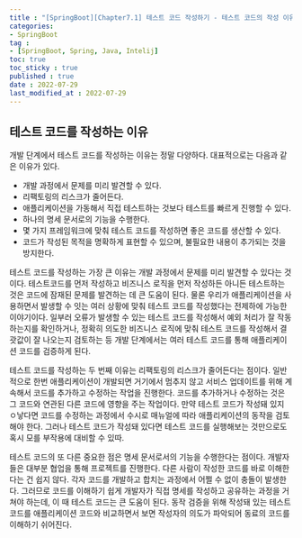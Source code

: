 ```yaml
---
title : "[SpringBoot][Chapter7.1] 테스트 코드 작성하기 - 테스트 코드의 작성 이유"
categories:
- SpringBoot
tag :
- [SpringBoot, Spring, Java, Intelij]
toc: true
toc_sticky : true
published : true
date : 2022-07-29
last_modified_at : 2022-07-29
---
```






## 테스트 코드를 작성하는 이유

개발 단계에서 테스트 코드를 작성하는 이유는 정말 다양하다. 대표적으로는 다음과 같은 이유가 있다.

- 개발 과정에서 문제를 미리 발견할 수 있다.
- 리팩토링의 리스크가 줄어든다.
- 애플리케이션을 가동해서 직접 테스트하는 것보다 테스트를 빠르게 진행할 수 있다.
- 하나의 명세 문서로의 기능을 수행한다.
- 몇 가지 프레임워크에 맞춰 테스트 코드를 작성하면 좋은 코드를 생산할 수 있다.
- 코드가 작성된 목적을 명확하게 표현할 수 있으며, 불필요한 내용이 추가되는 것을 방지한다.



테스트 코드를 작성하는 가장 큰 이유는 개발 과정에서 문제를 미리 발견할 수 있다는 것이다. 테스트코드를 먼저 작성하고 비즈니스 로직을 먼저 작성하든 아니든 테스트하는 것은 코드에 잠재된 문제를 발견하는 데 큰 도움이 된다. 물론 우리가 애플리케이션을 사용하면서 발생할 수 잇는 여러 상황에 맞춰 테스트 코드를 작성했다는 전제하에 가능한 이야기이다. 일부러 오류가 발생할 수 있는 테스트 코드를 작성해서 예외 처리가 잘 작동하는지를 확인하거나, 정확히 의도한 비즈니스 로직에 맞춰 테스트 코드를 작성해서 결괏값이 잘 나오는지 검토하는 등 개발 단계에서는 여러 테스트 코드를 통해 애플리케이션 코드를 검증하게 된다.

테스트 코드를 작성하는 두 번째 이유는 리팩토링의 리스크가 줄어든다는 점이다. 일반적으로 한번 애플리케이션이 개발되면 거기에서 멈추지 않고 서비스 업데이트를 위해 계속해서 코드를 추가하고 수정하는 작업을 진행한다. 코드를 추가하거나 수정하는 것은 그 코드와 연관된 다른 코드에 영향을 주는 작업이다. 만약 테스트 코드가 작성돼 있지 ㅇ낳다면 코드를 수정하는 과정에서 수시로 매뉴얼에 따라 애플리케이션의 동작을 검토해야 한다. 그러나 테스트 코드가 작성돼 있다면 테스트 코드를 실행해보는 것만으로도 혹시 모를 부작용에 대비할 수 있따.

테스트 코드의 또 다른 중요한 점은 명세 문서로서의 기능을 수행한다는 점이다. 개발자들은 대부분 협업을 통해 프로젝트를 진행한다. 다른 사람이 작성한 코드를 바로 이해한다는 건 쉽지 않다. 각자 코드를 개발하고 합치는 과정에서 어쩔 수 없이 충돌이 발생한다. 그러므로 코드를 이해하기 쉽게 개발자가 직접 명세를 작성하고 공유하는 과정을 거쳐야 하는데, 이 때 테스트 코드는 큰 도움이 된다. 동작 검증을 위해 작성돼 있는 테스트 코드를 애플리케이션 코드와 비교하면서 보면 작성자의 의도가 파악되어 동료의 코드를 이해하기 쉬어진다.
